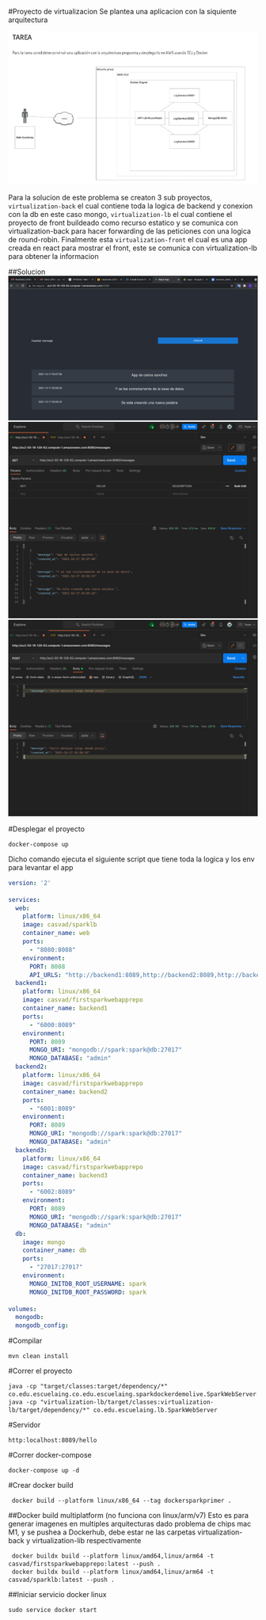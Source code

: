 #Proyecto de virtualizacion
Se plantea una aplicacion con la siquiente arquitectura 

![img.png](images/arquitecture.png)

Para la solucion de este problema se creaton 3 sub proyectos, `virtualization-back` el cual contiene toda la logica de backend 
y conexion con la db en este caso mongo, `virtualization-lb` el cual contiene el proyecto de front buildeado como recurso
estatico y se comunica con virtualization-back para hacer forwarding de las peticiones con una logica de round-robin.
Finalmente esta `virtualization-front` el cual es una app creada en react para mostrar el front, este se comunica con
virtualization-lb para obtener la informacion

##Solucion
![img.png](images/app.png)
![img_1.png](images/get.png)
![img.png](images/create.png)

#Desplegar el proyecto
```
docker-compose up
```
Dicho comando ejecuta el siguiente script que tiene toda la logica y los env para levantar el app
````yaml
version: '2'

services:
  web:
    platform: linux/x86_64
    image: casvad/sparklb
    container_name: web
    ports:
      - "8080:8088"
    environment:
      PORT: 8088
      API_URLS: "http://backend1:8089,http://backend2:8089,http://backend3:8089"
  backend1:
    platform: linux/x86_64
    image: casvad/firstsparkwebapprepo
    container_name: backend1
    ports:
      - "6000:8089"
    environment:
      PORT: 8089
      MONGO_URI: "mongodb://spark:spark@db:27017"
      MONGO_DATABASE: "admin"
  backend2:
    platform: linux/x86_64
    image: casvad/firstsparkwebapprepo
    container_name: backend2
    ports:
      - "6001:8089"
    environment:
      PORT: 8089
      MONGO_URI: "mongodb://spark:spark@db:27017"
      MONGO_DATABASE: "admin"
  backend3:
    platform: linux/x86_64
    image: casvad/firstsparkwebapprepo
    container_name: backend3
    ports:
      - "6002:8089"
    environment:
      PORT: 8089
      MONGO_URI: "mongodb://spark:spark@db:27017"
      MONGO_DATABASE: "admin"
  db:
    image: mongo
    container_name: db
    ports:
      - "27017:27017"
    environment:
      MONGO_INITDB_ROOT_USERNAME: spark
      MONGO_INITDB_ROOT_PASSWORD: spark

volumes:
  mongodb:
  mongodb_config:
````

#Compilar
```
mvn clean install
```

#Correr el proyecto
```
java -cp "target/classes:target/dependency/*" co.edu.escuelaing.co.edu.escuelaing.sparkdockerdemolive.SparkWebServer
java -cp "virtualization-lb/target/classes:virtualization-lb/target/dependency/*" co.edu.escuelaing.lb.SparkWebServer
```

#Servidor
```
http:localhost:8089/hello 
```

#Correr docker-compose
```
docker-compose up -d
```

#Crear docker build 
```
 docker build --platform linux/x86_64 --tag dockersparkprimer .
```

##Docker build multiplatform (no funciona con linux/arm/v7)
Esto es para generar imagenes en multiples arquitecturas dado problema de chips mac M1, y se pushea a Dockerhub, debe estar ne las 
carpetas virtualization-back y virtualization-lib respectivamente 
```
 docker buildx build --platform linux/amd64,linux/arm64 -t casvad/firstsparkwebapprepo:latest --push .
 docker buildx build --platform linux/amd64,linux/arm64 -t casvad/sparklb:latest --push .
 ```

##Iniciar servicio docker linux
```
sudo service docker start
```